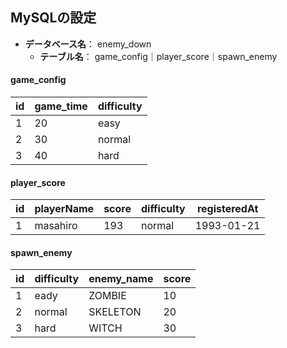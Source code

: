 ## MySQLの設定
- **データベース名**： enemy_down
  - **テーブル名**： game_config｜player_score｜spawn_enemy
#### game_config
| id | game_time | difficulty |
| ---- | ---- | ---- |
| 1 | 20 | easy |
| 2 | 30 | normal |
| 3 | 40 | hard |

#### player_score
| id | playerName | score | difficulty | registeredAt |
| ---- | ---- | ---- | ---- | ---- |
| 1 | masahiro | 193 | normal | 1993-01-21 |

#### spawn_enemy
| id | difficulty | enemy_name | score |
| ---- | ---- | ---- | ---- |
| 1 | eady | ZOMBIE | 10 |
| 2 | normal| SKELETON | 20 |
| 3 | hard| WITCH | 30 |

